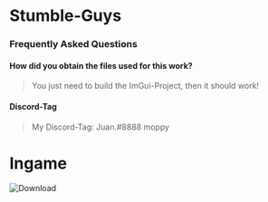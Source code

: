 # Stumble-Guys

### Frequently Asked Questions
#### How did you obtain the files used for this work?
> You just need to build the ImGui-Project, then it should work!

#### Discord-Tag 
> My Discord-Tag: Juan.#8888 moppy
>

# Ingame 
![Download](https://user-images.githubusercontent.com/62284136/219787687-a35e4ed0-97e0-4673-b13a-1aac6f6727c3.png)
